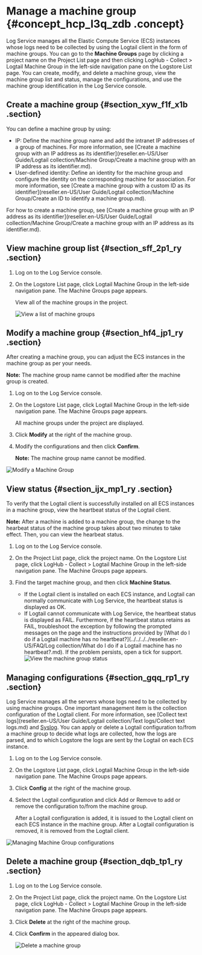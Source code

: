 # Manage a machine group {#concept_hcp_l3q_zdb .concept}

Log Service manages all the Elastic Compute Service \(ECS\) instances whose logs need to be collected by using the Logtail client in the form of machine groups. You can go to the **Machine Groups** page by clicking a project name on the Project List page and then clicking LogHub - Collect \> Logtail Machine Group in the left-side navigation pane on the Logstore List page. You can create, modify, and delete a machine group, view the machine group list and status, manage the configurations, and use the machine group identification in the Log Service console.

## Create a machine group {#section_xyw_f1f_x1b .section}

You can define a machine group by using:

-   IP: Define the machine group name and add the intranet IP addresses of a group of machines. For more information, see [Create a machine group with an IP address as its identifier](reseller.en-US/User Guide/Logtail collection/Machine Group/Create a machine group with an IP address as its identifier.md).
-   User-defined identity: Define an identity for the machine group and configure the identity on the corresponding machine for association. For more information, see [Create a machine group with a custom ID as its identifier](reseller.en-US/User Guide/Logtail collection/Machine Group/Create an ID to identify a machine group.md).

For how to create a machine group, see [Create a machine group with an IP address as its identifier](reseller.en-US/User Guide/Logtail collection/Machine Group/Create a machine group with an IP address as its identifier.md).

## View machine group list {#section_sff_2p1_ry .section}

1.  Log on to the Log Service console.
2.  On the Logstore List page, click Logtail Machine Group in the left-side navigation pane. The Machine Groups page appears.

    View all of the machine groups in the project.

    ![](images/5264_en-US.png "View a list of machine groups")


## Modify a machine group {#section_hf4_jp1_ry .section}

After creating a machine group, you can adjust the ECS instances in the machine group as per your needs.

**Note:** The machine group name cannot be modified after the machine group is created.

1.  Log on to the Log Service console.
2.  On the Logstore List page, click Logtail Machine Group in the left-side navigation pane. The Machine Groups page appears.

    All machine groups under the project are displayed.

3.  Click **Modify** at the right of the machine group.
4.  Modify the configurations and then click **Confirm**.

    **Note:** The machine group name cannot be modified.


![](images/5265_en-US.png "Modify a Machine Group")

## View status {#section_ijx_mp1_ry .section}

To verify that the Logtail client is successfully installed on all ECS instances in a machine group, view the heartbeat status of the Logtail client.

**Note:** After a machine is added to a machine group, the change to the hearbeat status of the machine group takes about two minutes to take effect. Then, you can view the hearbeat status.

1.  Log on to the Log Service console.
2.  On the Project List page, click the project name. On the Logstore List page, click LogHub - Collect \> Logtail Machine Group in the left-side navigation pane. The Machine Groups page appears.
3.  Find the target machine group, and then click **Machine Status**.

    -   If the Logtail client is installed on each ECS instance, and Logtail can normally communicate with Log Service, the heartbeat status is displayed as OK.
    -   If Logtail cannot communicate with Log Service, the heartbeat status is displayed as FAIL. Furthermore, if the heartbeat status retains as FAIL, troubleshoot the exception by following the prompted messages on the page and the instructions provided by [What do I do if a Logtail machine has no heartbeat?](../../../../reseller.en-US/FAQ/Log collection/What do I do if a Logtail machine has no heartbeat?.md). If the problem persists, open a tick for support.
    ![](images/5266_en-US.png "View the machine group status")


## Managing configurations {#section_gqq_rp1_ry .section}

Log Service manages all the servers whose logs need to be collected by using machine groups. One important management item is the collection configuration of the Logtail client. For more information, see [Collect text logs](reseller.en-US/User Guide/Logtail collection/Text logs/Collect text logs.md) and [Syslog](reseller.en-US//Syslog.md). You can apply or delete a Logtail configuration to/from a machine group to decide what logs are collected, how the logs are parsed, and to which Logstore the logs are sent by the Logtail on each ECS instance.

1.  Log on to the Log Service console.
2.  On the Logstore List page, click Logtail Machine Group in the left-side navigation pane. The Machine Groups page appears.
3.  Click **Config** at the right of the machine group.
4.  Select the Logtail configuration and click Add or Remove to add or remove the configuration to/from the machine group.

    After a Logtail configuration is added, it is issued to the Logtail client on each ECS instance in the machine group. After a Logtail configuration is removed, it is removed from the Logtail client.


![](images/5267_en-US.png "Managing Machine Group configurations")

## Delete a machine group {#section_dqb_tp1_ry .section}

1.  Log on to the Log Service console.
2.  On the Project List page, click the project name. On the Logstore List page, click LogHub - Collect \> Logtail Machine Group in the left-side navigation pane. The Machine Groups page appears.
3.  Click **Delete** at the right of the machine group.
4.  Click **Confirm** in the appeared dialog box.

    ![](images/5268_en-US.png "Delete a machine group")


